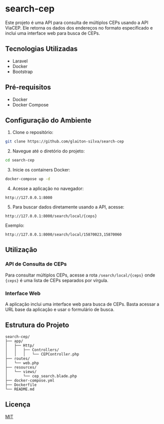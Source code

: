 
# search-cep

Este projeto é uma API para consulta de múltiplos CEPs usando a API ViaCEP. Ele retorna os dados dos endereços no formato especificado e inclui uma interface web para busca de CEPs.

## Tecnologias Utilizadas

- Laravel
- Docker
- Bootstrap

## Pré-requisitos

- Docker
- Docker Compose

## Configuração do Ambiente

1. Clone o repositório:

```bash
git clone https://github.com/glaiton-silva/search-cep
```

2. Navegue até o diretório do projeto:

```bash
cd search-cep
```

3. Inicie os containers Docker:

```bash
docker-compose up -d
```

4. Acesse a aplicação no navegador:

```
http://127.0.0.1:8000
```

5. Para buscar dados diretamente usando a API, acesse:

```
http://127.0.0.1:8000/search/local/{ceps}
```

Exemplo:

```
http://127.0.0.1:8000/search/local/15870023,15870060
```

## Utilização

### API de Consulta de CEPs

Para consultar múltiplos CEPs, acesse a rota `/search/local/{ceps}` onde `{ceps}` é uma lista de CEPs separados por vírgula.

### Interface Web

A aplicação inclui uma interface web para busca de CEPs. Basta acessar a URL base da aplicação e usar o formulário de busca.

## Estrutura do Projeto

```
search-cep/
├── app/
│   ├── Http/
│   │   ├── Controllers/
│   │   │   └── CEPController.php
├── routes/
│   └── web.php
├── resources/
│   └── views/
│       └── cep_search.blade.php
├── docker-compose.yml
├── Dockerfile
└── README.md
```

## Licença

[MIT](https://choosealicense.com/licenses/mit/)
